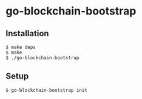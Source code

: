 # go-blockchain-bootstrap

## Installation

```
$ make deps
$ make
$ ./go-blockchain-bootstrap
```

## Setup

```
$ go-blockchain-bootstrap init
```
